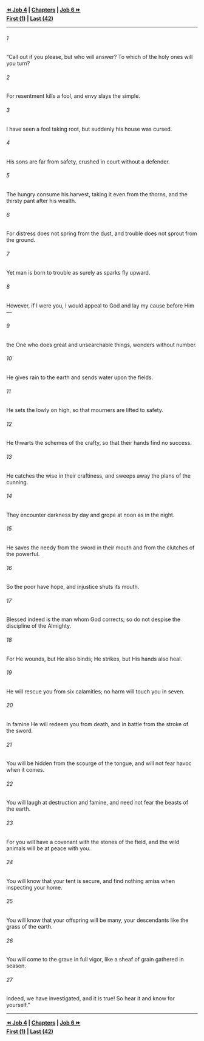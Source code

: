   
**[⏪ Job 4](./Job%204.md) | [Chapters](./_index.md) | [Job 6 ⏩](./Job%206.md)**  
**[First (1)](./Job%201.md) | [Last (42)](./Job%2042.md)**  
  
---  
  
###### 1  
“Call out if you please, but who will answer? To which of the holy ones will you turn?  
  
###### 2  
For resentment kills a fool, and envy slays the simple.  
  
###### 3  
I have seen a fool taking root, but suddenly his house was cursed.  
  
###### 4  
His sons are far from safety, crushed in court without a defender.  
  
###### 5  
The hungry consume his harvest, taking it even from the thorns, and the thirsty pant after his wealth.  
  
###### 6  
For distress does not spring from the dust, and trouble does not sprout from the ground.  
  
###### 7  
Yet man is born to trouble as surely as sparks fly upward.  
  
###### 8  
However, if I were you, I would appeal to God and lay my cause before Him—  
  
###### 9  
the One who does great and unsearchable things, wonders without number.  
  
###### 10  
He gives rain to the earth and sends water upon the fields.  
  
###### 11  
He sets the lowly on high, so that mourners are lifted to safety.  
  
###### 12  
He thwarts the schemes of the crafty, so that their hands find no success.  
  
###### 13  
He catches the wise in their craftiness, and sweeps away the plans of the cunning.  
  
###### 14  
They encounter darkness by day and grope at noon as in the night.  
  
###### 15  
He saves the needy from the sword in their mouth and from the clutches of the powerful.  
  
###### 16  
So the poor have hope, and injustice shuts its mouth.  
  
###### 17  
Blessed indeed is the man whom God corrects; so do not despise the discipline of the Almighty.  
  
###### 18  
For He wounds, but He also binds; He strikes, but His hands also heal.  
  
###### 19  
He will rescue you from six calamities; no harm will touch you in seven.  
  
###### 20  
In famine He will redeem you from death, and in battle from the stroke of the sword.  
  
###### 21  
You will be hidden from the scourge of the tongue, and will not fear havoc when it comes.  
  
###### 22  
You will laugh at destruction and famine, and need not fear the beasts of the earth.  
  
###### 23  
For you will have a covenant with the stones of the field, and the wild animals will be at peace with you.  
  
###### 24  
You will know that your tent is secure, and find nothing amiss when inspecting your home.  
  
###### 25  
You will know that your offspring will be many, your descendants like the grass of the earth.  
  
###### 26  
You will come to the grave in full vigor, like a sheaf of grain gathered in season.  
  
###### 27  
Indeed, we have investigated, and it is true! So hear it and know for yourself.”  
  
  
---  
  
**[⏪ Job 4](./Job%204.md) | [Chapters](./_index.md) | [Job 6 ⏩](./Job%206.md)**  
**[First (1)](./Job%201.md) | [Last (42)](./Job%2042.md)**  
  
